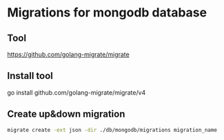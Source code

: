 # Migrations for mongodb database

## Tool
https://github.com/golang-migrate/migrate

## Install tool
go install github.com/golang-migrate/migrate/v4

## Create up&down migration
```bash
migrate create -ext json -dir ./db/mongodb/migrations migration_name
```